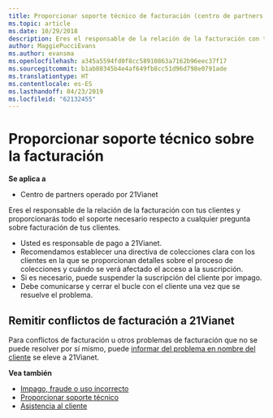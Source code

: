 ```yaml
---
title: Proporcionar soporte técnico de facturación (centro de partners operado por 21Vianet)
ms.topic: article
ms.date: 10/29/2018
description: Eres el responsable de la relación de la facturación con tus clientes y proporcionarás todo el soporte necesario respecto a cualquier pregunta sobre facturación de tus clientes.
author: MaggiePucciEvans
ms.author: evansma
ms.openlocfilehash: a345a5594fd0f8cc58910863a7162b96eec37f17
ms.sourcegitcommit: b1ab80345b4e4af649fb8cc51d96d798e0791ade
ms.translationtype: HT
ms.contentlocale: es-ES
ms.lasthandoff: 04/23/2019
ms.locfileid: "62132455"
---
```

# <a name="provide-billing-support"></a>Proporcionar soporte técnico sobre la facturación

**Se aplica a**

-   Centro de partners operado por 21Vianet

Eres el responsable de la relación de la facturación con tus clientes y proporcionarás todo el soporte necesario respecto a cualquier pregunta sobre facturación de tus clientes.

-   Usted es responsable de pago a 21Vianet.
-   Recomendamos establecer una directiva de colecciones clara con los clientes en la que se proporcionan detalles sobre el proceso de colecciones y cuándo se verá afectado el acceso a la suscripción.
-   Si es necesario, puede suspender la suscripción del cliente por impago.
-   Debe comunicarse y cerrar el bucle con el cliente una vez que se resuelve el problema.

## <a href="" id="billingdisputes"></a>Remitir conflictos de facturación a 21Vianet

Para conflictos de facturación u otros problemas de facturación que no se puede resolver por sí mismo, puede [informar del problema en nombre del cliente](report-problems-on-behalf-of-a-customer.md) se eleve a 21Vianet.

**Vea también**

-   [Impago, fraude o uso incorrecto](non-payment-fraud-or-misuse.md)
-   [Proporcionar soporte técnico](provide-technical-support.md)
-   [Asistencia al cliente](customer-support.md)

